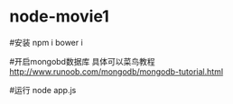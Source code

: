 # node-movie1

#安装 
npm i
bower i

#开启mongobd数据库
具体可以菜鸟教程 
  http://www.runoob.com/mongodb/mongodb-tutorial.html

#运行
node app.js
